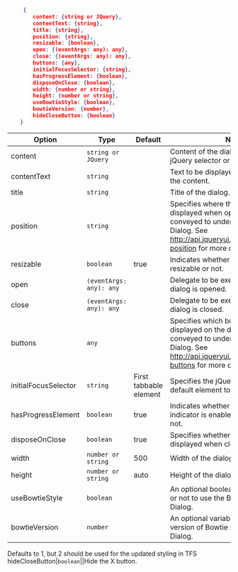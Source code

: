 ```json
     {
        content: {string or JQuery},
        contentText: {string},
        title: {string},
        position: {string},
        resizable: {boolean},
        open: {(eventArgs: any): any},
        close: {(eventArgs: any): any},
        buttons: {any},
        initialFocusSelector: {string},
        hasProgressElement: {boolean},
        disposeOnClose: {boolean},
        width: {number or string},
        height: {number or string},
        useBowtieStyle: {boolean},
        bowtieVersion: {number},
        hideCloseButton: {boolean}
    }
```

Option            | Type    | Default | Notes
------------------|---------|---------|-------------
content|`string or JQuery`||Content of the dialog. It can be either a jQuery selector or a jQuery object.
contentText|`string`||Text to be displayed in the dialog as the content.
title|`string`||Title of the dialog.
position|`string`||Specifies where the dialog should be displayed when opened. This option is conveyed to underlying jQuery UI Dialog. See http://api.jqueryui.com/dialog/#option-position for more details.
resizable|`boolean`|true|Indicates whether the dialog is resizable or not.
open|`(eventArgs: any): any`||Delegate to be executed when the dialog is opened.
close|`(eventArgs: any): any`||Delegate to be executed when the dialog is closed.
buttons|`any`||Specifies which buttons should be displayed on the dialog. This option is conveyed to underlying jQuery UI Dialog. See http://api.jqueryui.com/dialog/#option-buttons for more details.
initialFocusSelector|`string`|First tabbable element|Specifies the jQuery selector for the default element to be focused initially.
hasProgressElement|`boolean`|true|Indicates whether global progress indicator is enabled for the dialog or not.
disposeOnClose|`boolean`|true|Specifies whether the dialog should be displayed when closed.
width|`number or string`|500|Width of the dialog in px or %.
height|`number or string`|auto|Height of the dialog in px or %.
useBowtieStyle|`boolean`||An optional boolean to specify whether or not to use the Bowtie styling for this Dialog.
bowtieVersion|`number`||An optional variable to specify the version of Bowtie styling for this Dialog.
Defaults to 1, but 2 should be used for the updated styling in TFS
hideCloseButton|`boolean`||Hide the X button.
